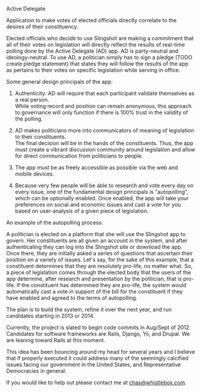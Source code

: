 Active Delegate

Application to make votes of elected officials directly correlate to the desires of their constituency. 

Elected officials who decide to use Slingshot are making a commitment that all of their votes on legislation 
will directly reflect the results of real-time polling done by the Active Delegate (AD) app.  AD is party-neutral 
and ideology-neutral.  To use AD, a politician simply has to sign a pledge (TODO create pledge statement) 
that states they will follow the results of the app as pertains to their votes on specific legislation while serving 
in office.  

Some general design principals of the app:

1.  Authenticity:  AD will require that each participant validate themselves as a real person.  
While voting record and position can remain anonymous, this approach to governance will only function 
if there is 100% trust in the validity of the polling.

2.  AD makes politicians more into communicators of meaning of legislation to their constituents.   
The final decision will be in the hands of the constituents.  Thus, the app must create a vibrant discussion 
community around legislation and allow for direct communication from politicians to people.

3.  The app must be as freely accessible as possible via the web and mobile devices.

4.  Because very few people will be able to research and vote every day on every issue, one of the fundamental 
design principals is "autopolling", which can be optionally enabled.  Once enabled, the app will take your
preferences on social and economic issues and cast a vote for you based on user-analysis of a given piece 
of legislation.     

An example of the autopolling process:

A politician is elected on a platform that she will use the Slingshot app to govern.  Her constituents are 
all given an account in the system, and after authenticating they can log into the Slingshot site or download 
the app.  Once there, they are initially asked a series of questions that ascertain their position on a variety 
of issues.  Let's say, for the sake of this example, that a constituent determines that they are resolutely 
pro-life, no matter what.  So, a piece of legislation comes through the elected body that the users of the 
app determine, after research and presentation by the politician, that is pro-life.  If the constituent has 
determined they are pro-life, the system would automatically cast a vote in support of the bill for the constituent
if they have enabled and agreed to the terms of autopolling.


The plan is to build the system, refine it over the next year, and run candidates starting in 2013 or 2014.  

Currently, the project is slated to begin code commits in Aug/Sept of 2012.  Candidates for software frameworks are 
Rails, Django, Yii, and Drupal.  We are leaning toward Rails at this moment.

This idea has been bouncing around my head for several years and I believe that if
properly executed it could address many of the seemingly calcified issues facing our government in the 
United States, and Representative Democracies in general.  

If you would like to help out please contact me at chas@whistlebox.com. 
